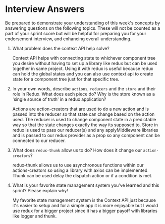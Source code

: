 # Interview Answers
Be prepared to demonstrate your understanding of this week's concepts by answering questions on the following topics. These will not be counted as a part of your sprint score but will be helpful for preparing you for your endorsement interview, and enhancing overall understanding.

1. What problem does the context API help solve?

    Context API helps with connecting state to whichever component tree you desire without having to set up a library like redux but can be used together in same project. Using it with redux is useful because redux can hold the global states and you can also use context api to create state for a  component tree just for that specific tree.

2. In your own words, describe `actions`, `reducers` and the `store` and their role in Redux. What does each piece do? Why is the store known as a 'single source of truth' in a redux application?

    Actions are action-creators that are used to do a new action and is passed into the reducer so that state can change based on the action used. The reducer is used to change component state in a predictable way so that the state changes exactly the way its supposed to. Store in redux is used to pass our reducer(s) and any applyMiddleware libraries and is passed to our redux provider as a prop so any component can be connected to our reducer.

3. What does `redux-thunk` allow us to do? How does it change our `action-creators`?

    redux-thunk allows us to use asynchronous functions within our actions-creators so using a library with axios can be implemented. Thunk can be used delay the dispatch action or if a condition is met.

4. What is your favorite state management system you've learned and this sprint? Please explain why!

    My favorite state management system is the Context API just because it's easier to setup and for a simple app it is more enjoyable but I would use redux for a bigger project since it has a bigger payoff with libraries like logger and thunk.